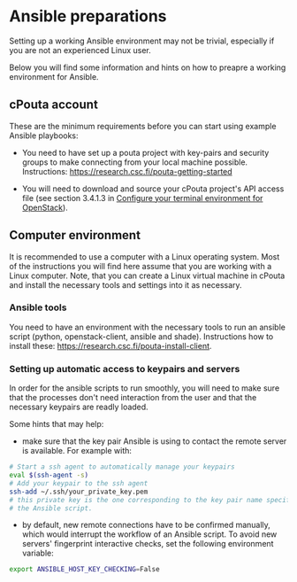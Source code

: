 # Ansible preparations
Setting up a working Ansible environment may not be trivial, especially if you are not an experienced Linux user.

Below you will find some information and hints on how to preapre a working environment for Ansible.

## cPouta account
These are the minimum requirements before you can start using example Ansible playbooks:

- You need to have set up a pouta project with key-pairs and security groups to make connecting from your local machine possible. Instructions: https://research.csc.fi/pouta-getting-started

- You will need to download and source your cPouta project's API access file (see section 3.4.1.3 in [Configure your terminal environment for OpenStack](https://research.csc.fi/pouta-install-client)).

## Computer environment

It is recommended to use a computer with a Linux operating system. Most of the instructions you will find here assume that you are working with a Linux computer. Note, that you can create a Linux virtual machine in cPouta and install the necessary tools and settings into it as necessary.

### Ansible tools

You need to have an environment with the necessary tools to run an ansible script (python, openstack-client, ansible and shade). Instructions how to install these: https://research.csc.fi/pouta-install-client.


### Setting up automatic access to keypairs and servers

In order for the ansible scripts to run smoothly, you will need to make sure that
the processes don't need interaction from the user and that the necessary keypairs
are readly loaded.

Some hints that may help:
- make sure that the key pair Ansible is using to contact the remote server is
available. For example with:
````bash
# Start a ssh agent to automatically manage your keypairs
eval $(ssh-agent -s)
# Add your keypair to the ssh agent
ssh-add ~/.ssh/your_private_key.pem
# this private key is the one corresponding to the key pair name specified in
# the Ansible script.
````
- by default, new remote connections have to be confirmed manually, which would interrupt the workflow of an Ansible script. To avoid new servers' fingerprint interactive checks, set the following environment variable:
````bash
export ANSIBLE_HOST_KEY_CHECKING=False
````
